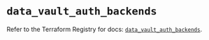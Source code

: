 # `data_vault_auth_backends`

Refer to the Terraform Registry for docs: [`data_vault_auth_backends`](https://registry.terraform.io/providers/hashicorp/vault/5.1.0/docs/data-sources/auth_backends).
